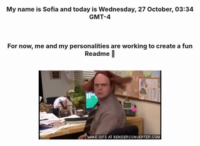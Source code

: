 


<div align="center">
<h3 >My name is Sofia and today is Wednesday, 27 October, 03:34 GMT-4</h3><br>
<h3 >For now, me and my personalities are working to create a fun Readme 👋
</h3><br>
<img src='img/dwight.gif' alt='working...'/>
</div>
